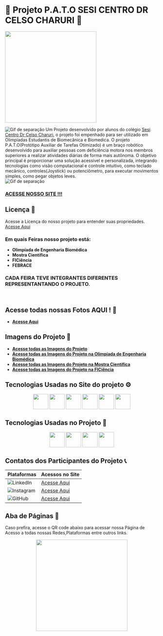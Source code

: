 #  🤖  Projeto P.A.T.O SESI CENTRO DR CELSO CHARURI 🦾
<img src="https://user-images.githubusercontent.com/74038190/221352989-518609ab-b4d1-459e-929f-a08cd2bd9b3c.gif" width="300px"/> <br>

![Gif de separação](https://user-images.githubusercontent.com/74038190/212284100-561aa473-3905-4a80-b561-0d28506553ee.gif)
Um Projeto desenvolvido por alunos do colégio [Sesi Centro Dr Celso Charuri](https://www.sesipr.org.br/unidades/), o projeto foi empenhado para ser utilizado em Olimpíadas Estudantis de Biomecânica e Biomedica. O projeto P.A.T.O(Protótipo Auxiliar de Tarefas Otimizado) é um braço robótico desenvolvido para auxiliar pessoas com deficiência motora nos membros superiores a realizar atividades diárias de forma mais autônoma. O objetivo principal é proporcionar uma solução acessível e personalizada, integrando tecnologias como visão computacional e controle intuitivo, como teclado mecânico, controles(Joystick) ou potenciômetro, para executar movimentos simples, como pegar objetos leves.<br>
![Gif de separação](https://user-images.githubusercontent.com/74038190/212284100-561aa473-3905-4a80-b561-0d28506553ee.gif)
 ### [ACESSE NOSSO SITE !!!](https://gusggk.github.io/P.A.T.O_PROJECT/)
  ## Licença 🧾
Acesse a Licença do nosso projeto para entender suas propriedades. [Acesse Aqui](https://github.com/GusGgk/P.A.T.O_PROJECT/blob/main/LICENSE) <br>

### Em quais Feiras nosso projeto está:
* **Olimpíada de Engenharia Biomédica**
* **Mostra Científica**
* **FICiência**
* **FEBRACE**
  
### CADA FEIRA TEVE INTEGRANTES DIFERENTES REPRESENTANTANDO O PROJETO.
<br>
 
## Acesse todas nossas Fotos AQUI ! 📸
 * **[Acesse Aqui](https://gusggk.github.io/P.A.T.O_PROJECT/ABA%20DE%20IMAGENS/aba-fotos.html)**

## Imagens do Projeto 🦾
* **[Acesse todas as Imagens do Projeto](https://github.com/GusGgk/P.A.T.O_PROJECT/tree/main/ABA%20DE%20IMAGENS/fotos-de-todas-as-feiras)**
* **[Acesse todas as Imagens do Projeto na Olimpíada de Engenharia Biomédica](https://github.com/GusGgk/P.A.T.O_PROJECT/tree/main/ABA%20DE%20IMAGENS/fotos-de-todas-as-feiras/Fotos-da-Olimpiada-de-Engenharia-Biomedica)**
* **[Acesse todas as Imagens do Projeto na Mostra Científica]()**
* **[Acesse todas as Imagens do Projeto na FICiência]()**


##  Tecnologias Usadas no Site do projeto ⚙️
<p align="center">
<img src="https://cdn.jsdelivr.net/gh/devicons/devicon@latest/icons/git/git-original.svg" width="50px" />
<img src="https://cdn.jsdelivr.net/gh/devicons/devicon@latest/icons/css3/css3-original-wordmark.svg" width="50px" />
<img src="https://cdn.jsdelivr.net/gh/devicons/devicon@latest/icons/html5/html5-original.svg" width="50px" />
<img src="https://cdn.jsdelivr.net/gh/devicons/devicon@latest/icons/javascript/javascript-original.svg" width="50px" />
<img src="https://cdn.jsdelivr.net/gh/devicons/devicon@latest/icons/github/github-original-wordmark.svg" width="50px" />
<img src="https://cdn.jsdelivr.net/gh/devicons/devicon@latest/icons/vscode/vscode-original.svg" width="50px" />

## Tecnologias Usadas no Projeto 🦾
<p align="center">
<img src="https://cdn.jsdelivr.net/gh/devicons/devicon@latest/icons/python/python-original.svg" width="50px"/> 
<img src="https://cdn.jsdelivr.net/gh/devicons/devicon@latest/icons/raspberrypi/raspberrypi-original.svg" width="50px"/>
<img src="https://cdn.jsdelivr.net/gh/devicons/devicon@latest/icons/arduino/arduino-original.svg" width="50px"/>
<img src="https://cdn.jsdelivr.net/gh/devicons/devicon@latest/icons/cplusplus/cplusplus-original.svg" width="50px"/>

## Contatos dos Participantes do Projeto 📞
|Plataformas | Acessos no Site |
|-------|--------------|
|![LinkedIn](https://img.shields.io/badge/LinkedIn-black?style=for-the-badge&logo=linkedin&logoColor=white)| [Acesse Aqui](https://gusggk.github.io/P.A.T.O_PROJECT/linkedin.html)|
|![Instagram](https://img.shields.io/badge/Instagram-black?style=for-the-badge&logo=instagram&logoColor=white)| [Acesse Aqui](https://gusggk.github.io/P.A.T.O_PROJECT/instagrams.html)|
|![GitHub](https://img.shields.io/badge/GitHub-black?style=for-the-badge&logo=github&logoColor=white)| [Acesse Aqui](https://gusggk.github.io/P.A.T.O_PROJECT/github.html)|

## Aba de Páginas 🦆
Caso prefira, acesse o QR code abaixo para acessar nossa Página de Acesso a todas nossas Redes,Plataformas entre outros links.
<p align="center">
<img src="https://qci.qr-code.click/uploads/qr_codes/67115d4a7e0fb.svg?1729194829" width="300px"/> <br>

